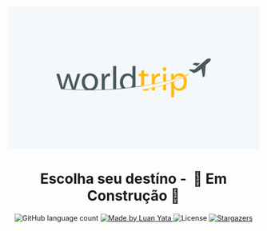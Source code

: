 <p align="center">
<img alt="Ig.News" src="./images/capa.png" />
</p>

<h1 align="center">
	Escolha seu destíno -  🚧 Em Construção 🚧
</h1>


<p align="center">
  <img alt="GitHub language count" src="https://img.shields.io/github/languages/count/luanyata/world-trip?color=%2304D361">

  <a href="https://www.linkedin.com/in/luanyata/">
    <img alt="Made by Luan Yata" src="https://img.shields.io/badge/made%20by-LuanYata-%2304D361">
  </a>

  <img alt="License" src="https://img.shields.io/badge/license-MIT-%2304D361">

  <a href="https://github.com/luanyata/world-trip/stargazers">
    <img alt="Stargazers" src="https://img.shields.io/github/stars/luanyata/world-trip?style=social">
  </a>
</p>
   
